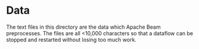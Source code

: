 # Data

The text files in this directory are the data which Apache Beam preprocesses. The files are all <10,000 characters so that a dataflow can be stopped and restarted without losing too much work.
